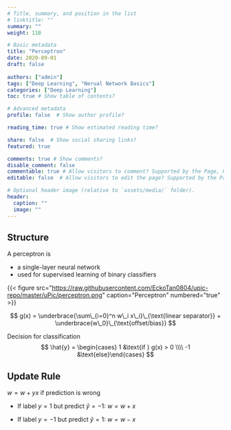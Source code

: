 ```yaml
---
# Title, summary, and position in the list
# linktitle: ""
summary: ""
weight: 110

# Basic metadata
title: "Perceptron"
date: 2020-09-01
draft: false
 
authors: ["admin"]
tags: ["Deep Learning", "Nerual Network Basics"]
categories: ["Deep Learning"]
toc: true # Show table of contents?

# Advanced metadata
profile: false  # Show author profile?

reading_time: true # Show estimated reading time?

share: false  # Show social sharing links?
featured: true

comments: true # Show comments?
disable_comment: false
commentable: true # Allow visitors to comment? Supported by the Page, Post, and Docs content types.
editable: false  # Allow visitors to edit the page? Supported by the Page, Post, and Docs content types.

# Optional header image (relative to `assets/media/` folder).
header:
  caption: ""
  image: ""
---
```


## Structure

A perceptron is

- a single-layer neural network
- used for supervised learning of binary classifiers

{{< figure src="https://raw.githubusercontent.com/EckoTan0804/upic-repo/master/uPic/perceptron.png" caption="Perceptron" numbered="true" >}}


$$
g(x) = \underbrace{\sum\_{i=0}^n w\_i x\_i}\_{\text{linear separator}} + \underbrace{w\_0}\_{\text{offset/bias}}
$$

Decision for classification
$$
\hat{y} = \begin{cases} 1 &\text{if } g(x) > 0 \\\\ -1 &\text{else}\end{cases}
$$

## Update Rule

$w=w+y x$ if prediction is wrong

- If label $y=1$ but predict $\hat{y}=-1$: $w = w + x$

- If label $y=-1$ but predict $\hat{y}=1$: $w = w - x$

